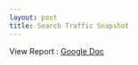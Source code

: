 ```yaml
---
layout: post
title: Search Traffic Snapshot
---
```


View Report
: [Google Doc](https://docs.google.com/document/d/1CZvf7xdcIrPUAZQTpyuei3XGMbW6nnzd97DsLJEF0YI/edit?usp=sharing)

